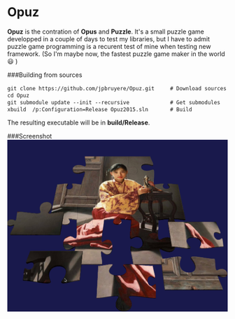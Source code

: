 Opuz
=====
**Opuz** is the contration of **Opus** and **Puzzle**. It's a small puzzle game developped in a couple of days to test my libraries, but I have to admit puzzle game programming is a recurent test of mine when testing new framework.
(So I'm maybe now, the fastest puzzle game maker in the world :smiley: )

###Building from sources

```
git clone https://github.com/jpbruyere/Opuz.git   	# Download sources
cd Opuz
git submodule update --init --recursive             # Get submodules
xbuild  /p:Configuration=Release Opuz2015.sln       # Build
```
The resulting executable will be in **build/Release**.

###Screenshot
![Opuz](/Screenshot.png?raw=true "Opuz")


